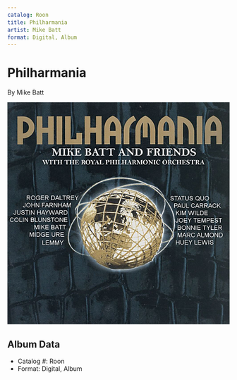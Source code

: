 ```yaml
---
catalog: Roon
title: Philharmania
artist: Mike Batt
format: Digital, Album
---
```


# Philharmania

By Mike Batt

![](../../assets/albumcovers/Mike_Batt-Philharmania.png)

## Album Data

- Catalog #: Roon
- Format: Digital, Album

